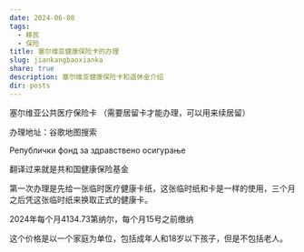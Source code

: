 ```yaml
---
date: 2024-06-08
tags:
  - 移民
  - 保险
title: 塞尔维亚健康保险卡的办理
slug: jiankangbaoxianka
share: true
description: 塞尔维亚健康保险卡和退休金介绍
dir: posts
---
```


塞尔维亚公共医疗保险卡  （需要居留卡才能办理，可以用来续居留）

办理地址：谷歌地图搜索  

Републички фонд за здравствено осигурање

翻译过来就是共和国健康保险基金

第一次办理是先给一张临时医疗健康卡纸，这张临时纸和卡是一样的使用，三个月之后凭这张临时纸来换取正式的健康卡。

2024年每个月4134.73第纳尔，每个月15号之前缴纳

这个价格是以一个家庭为单位，包括成年人和18岁以下孩子，但是不包括老人。